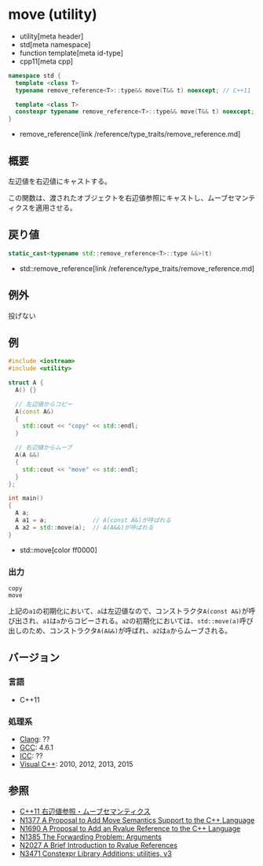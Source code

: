 # move (utility)
* utility[meta header]
* std[meta namespace]
* function template[meta id-type]
* cpp11[meta cpp]

```cpp
namespace std {
  template <class T>
  typename remove_reference<T>::type&& move(T&& t) noexcept; // C++11

  template <class T>
  constexpr typename remove_reference<T>::type&& move(T&& t) noexcept; // C++14
}
```
* remove_reference[link /reference/type_traits/remove_reference.md]

## 概要
左辺値を右辺値にキャストする。

この関数は、渡されたオブジェクトを右辺値参照にキャストし、ムーブセマンティクスを適用させる。


## 戻り値
```cpp
static_cast<typename std::remove_reference<T>::type &&>(t)
```
* std::remove_reference[link /reference/type_traits/remove_reference.md]


## 例外
投げない


## 例
```cpp example
#include <iostream>
#include <utility>

struct A {
  A() {}

  // 左辺値からコピー
  A(const A&)
  {
    std::cout << "copy" << std::endl;
  }

  // 右辺値からムーブ
  A(A &&)
  {
    std::cout << "move" << std::endl;
  }
};

int main()
{
  A a;
  A a1 = a;             // A(const A&)が呼ばれる
  A a2 = std::move(a);  // A(A&&)が呼ばれる
}
```
* std::move[color ff0000]

### 出力
```
copy
move
```

上記の`a1`の初期化において、`a`は左辺値なので、コンストラクタ`A(const A&)`が呼び出され、`a1`は`a`からコピーされる。`a2`の初期化においては、`std::move(a)`呼び出しのため、コンストラクタ`A(A&&)`が呼ばれ、`a2`は`a`からムーブされる。

## バージョン
### 言語
- C++11


### 処理系
- [Clang](/implementation.md#clang): ??
- [GCC](/implementation.md#gcc): 4.6.1
- [ICC](/implementation.md#icc): ??
- [Visual C++](/implementation.md#visual_cpp): 2010, 2012, 2013, 2015


## 参照
- [C++11 右辺値参照・ムーブセマンティクス](/lang/cpp11/rvalue_ref_and_move_semantics.md)
- [N1377 A Proposal to Add Move Semantics Support to the C++ Language](http://www.open-std.org/jtc1/sc22/wg21/docs/papers/2002/n1377.htm)
- [N1690 A Proposal to Add an Rvalue Reference to the C++ Language](http://www.open-std.org/jtc1/sc22/wg21/docs/papers/2004/n1690.html)
- [N1385 The Forwarding Problem: Arguments](http://www.open-std.org/jtc1/sc22/wg21/docs/papers/2002/n1385.htm)
- [N2027 A Brief Introduction to Rvalue References](http://www.open-std.org/jtc1/sc22/wg21/docs/papers/2006/n2027.html)
- [N3471 Constexpr Library Additions: utilities, v3](http://www.open-std.org/jtc1/sc22/wg21/docs/papers/2012/n3471.html)

